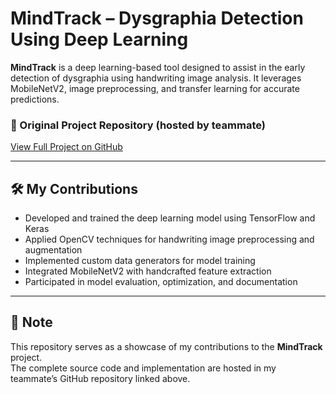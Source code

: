 # MindTrack – Dysgraphia Detection Using Deep Learning

**MindTrack** is a deep learning-based tool designed to assist in the early detection of dysgraphia using handwriting image analysis. It leverages MobileNetV2, image preprocessing, and transfer learning for accurate predictions.

### 🔗 Original Project Repository (hosted by teammate)
[View Full Project on GitHub](https://github.com/DharnaWatkar/Mindtrack)

---

## 🛠 My Contributions

- Developed and trained the deep learning model using TensorFlow and Keras  
- Applied OpenCV techniques for handwriting image preprocessing and augmentation  
- Implemented custom data generators for model training  
- Integrated MobileNetV2 with handcrafted feature extraction  
- Participated in model evaluation, optimization, and documentation

---

## 📌 Note

This repository serves as a showcase of my contributions to the **MindTrack** project.  
The complete source code and implementation are hosted in my teammate’s GitHub repository linked above.
